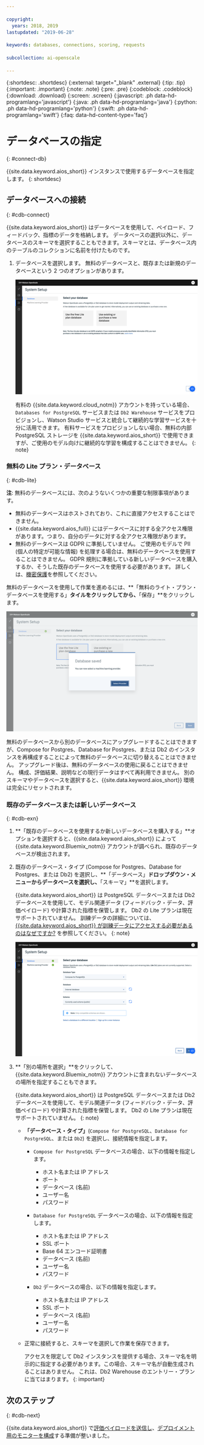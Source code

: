 ```yaml
---

copyright:
  years: 2018, 2019
lastupdated: "2019-06-28"

keywords: databases, connections, scoring, requests

subcollection: ai-openscale

---
```


{:shortdesc: .shortdesc}
{:external: target="_blank" .external}
{:tip: .tip}
{:important: .important}
{:note: .note}
{:pre: .pre}
{:codeblock: .codeblock}
{:download: .download}
{:screen: .screen}
{:javascript: .ph data-hd-programlang='javascript'}
{:java: .ph data-hd-programlang='java'}
{:python: .ph data-hd-programlang='python'}
{:swift: .ph data-hd-programlang='swift'}
{:faq: data-hd-content-type='faq'}

# データベースの指定
{: #connect-db}

{{site.data.keyword.aios_short}} インスタンスで使用するデータベースを指定します。
{: shortdesc}

## データベースへの接続
{: #cdb-connect}

{{site.data.keyword.aios_short}} はデータベースを使用して、ペイロード、フィードバック、指標のデータを格納します。 データベースの選択以外に、データベースのスキーマを選択することもできます。スキーマとは、データベース内のテーブルのコレクションに名前を付けたものです。

1.  データベースを選択します。 無料のデータベースと、既存または新規のデータベースという 2 つのオプションがあります。

    ![「データベースの選択」画面に 2 つのオプション (無料のライト・プランを使用するオプションと既存のデータベースを使用するオプション) が表示されています](images/gs-config-database.png)

    有料の {{site.data.keyword.cloud_notm}} アカウントを持っている場合、`Databases for PostgreSQL` サービスまたは `Db2 Warehouse` サービスをプロビジョンし、Watson Studio サービスと統合して継続的な学習サービスを十分に活用できます。 有料サービスをプロビジョンしない場合、無料の内部 PostgreSQL ストレージを {{site.data.keyword.aios_short}} で使用できますが、ご使用のモデル向けに継続的な学習を構成することはできません。
    {: note}

### 無料の Lite プラン・データベース
{: #cdb-lite}

**注**: 無料のデータベースには、次のようないくつかの重要な制限事項があります。

- 無料のデータベースはホストされており、これに直接アクセスすることはできません。
- {{site.data.keyword.aios_full}} にはデータベースに対する全アクセス権限があります。つまり、自分のデータに対する全アクセス権限があります。
- 無料のデータベースは GDPR に準拠していません。 ご使用のモデルで PII (個人の特定が可能な情報) を処理する場合は、無料のデータベースを使用することはできません。 GDPR 規則に準拠している新しいデータベースを購入するか、そうした既存のデータベースを使用する必要があります。 詳しくは、[機密保護](/docs/services/ai-openscale?topic=ai-openscale-is-ov)を参照してください。

無料のデータベースを使用して作業を進めるには、**「無料のライト・プラン・データベースを使用する」**タイルをクリックしてから、**「保存」**をクリックします。

  ![「プロバイダーの選択 (Select Provider)」ボタンが選択された状態で「データベースが保存されました (Database Saved)」ポップアップ・メッセージが表示されています](images/gs-config-database2.png)
  
無料のデータベースから別のデータベースにアップグレードすることはできますが、Compose for Postgres、Database for Postgres、または Db2 のインスタンスを再構成することによって無料のデータベースに切り替えることはできません。 アップグレード後は、無料のデータベースの使用に戻ることはできません。 構成、評価結果、説明などの現行データはすべて再利用できません。 別のスキーマやデータベースを選択すると、{{site.data.keyword.aios_short}} 環境は完全にリセットされます。



### 既存のデータベースまたは新しいデータベース
{: #cdb-exn}

1.  **「既存のデータベースを使用するか新しいデータベースを購入する」**オプションを選択すると、{{site.data.keyword.aios_short}} によって {{site.data.keyword.Bluemix_notm}} アカウントが調べられ、既存のデータベースが検出されます。

1.  既存のデータベース・タイプ (Compose for Postgres、Database for Postgres、または Db2) を選択し、**「データベース」**ドロップダウン・メニューからデータベースを選択し、**「スキーマ」**を選択します。

    {{site.data.keyword.aios_short}} は PostgreSQL データベースまたは Db2 データベースを使用して、モデル関連データ (フィードバック・データ、評価ペイロード) や計算された指標を保管します。 Db2 の Lite プランは現在サポートされていません。 訓練データの詳細については、[{{site.data.keyword.aios_short}} が訓練データにアクセスする必要があるのはなぜですか?](/docs/services/ai-openscale?topic=ai-openscale-trainingdata#trainingdata) を参照してください。
    {: note}

    ![「データベースの選択」画面にデータベース・タイプ、データベース名、およびスキーマを入力するフィールドが表示されています。](images/gs-config-database3.png)

1.  **「別の場所を選択」**をクリックして、{{site.data.keyword.Bluemix_notm}} アカウントに含まれないデータベースの場所を指定することもできます。

    {{site.data.keyword.aios_short}} は PostgreSQL データベースまたは Db2 データベースを使用して、モデル関連データ (フィードバック・データ、評価ペイロード) や計算された指標を保管します。 Db2 の Lite プランは現在サポートされていません。
    {: note}

    - **「データベース・タイプ」**(`Compose for PostgreSQL`、`Database for PostgreSQL`、または `Db2`) を選択し、接続情報を指定します。

        - `Compose for PostgreSQL` データベースの場合、以下の情報を指定します。

            - ホスト名または IP アドレス
            - ポート
            - データベース (名前)
            - ユーザー名
            - パスワード

        - `Database for PostgreSQL` データベースの場合、以下の情報を指定します。

            - ホスト名または IP アドレス
            - SSL ポート
            - Base 64 エンコード証明書
            - データベース (名前)
            - ユーザー名
            - パスワード

        - `Db2` データベースの場合、以下の情報を指定します。

            - ホスト名または IP アドレス
            - SSL ポート
            - データベース (名前)
            - ユーザー名
            - パスワード

    - 正常に接続すると、スキーマを選択して作業を保存できます。

      アクセスを限定して Db2 インスタンスを提供する場合、スキーマ名を明示的に指定する必要があります。この場合、スキーマ名が自動生成されることはありません。 これは、Db2 Warehouse のエントリー・プランに当てはまります。
      {: important}

## 次のステップ
{: #cdb-next}

{{site.data.keyword.aios_short}} で[評価ペイロードを送信し](/docs/services/ai-openscale?topic=ai-openscale-cdb-score)、[デプロイメント用のモニターを構成](/docs/services/ai-openscale?topic=ai-openscale-mo-config)する準備が整いました。
